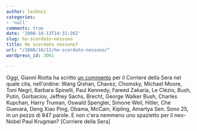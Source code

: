 ```yaml
---
author: leibniz
categories:
- 'null'
comments: true
date: '2008-10-13T14:31:26Z'
slug: ho-scordato-nessuno
title: Ho scordato nessuno?
url: "/2008/10/13/ho-scordato-nessuno/"
wordpress_id: 3061

---
```

Oggi, Gianni Riotta ha scritto [un commento](http://www.corriere.it/editoriali/08_ottobre_13/riotta_28261744-9910-11dd-bf8a-00144f02aabc.shtml) per il Corriere della Sera nel quale cita, nell'ordine: Wang Qishan, Chavez, Chomsky, Michael Moore, Toni Negri, Barbara Spinelli, Paul Kennedy, Fareed Zakaria, Le Clézio, Bush, Putin, Gorbaciov, Jeffrey Sachs, Brecht, George Walker Bush, Charles Kupchan, Harry Truman, Oswald Spengler, Simone Weil, Hitler, Che Guevara, Deng Xiao Ping, Obama, McCain, Kipling, Amartya Sen. Sono 25, in un pezzo di 847 parole. E non c'era nemmeno uno spazietto per il neo-Nobel Paul Krugman? [Corriere della Sera]
